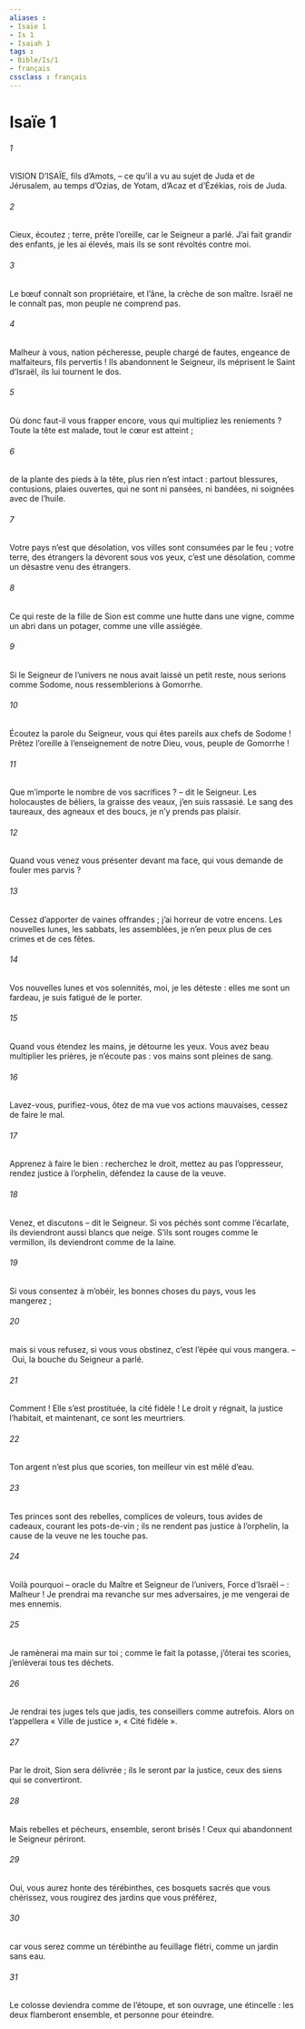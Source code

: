 ```yaml
---
aliases : 
- Isaïe 1
- Is 1
- Isaiah 1
tags : 
- Bible/Is/1
- français
cssclass : français
---
```


# Isaïe 1

###### 1
VISION D’ISAÏE, fils d’Amots, – ce qu’il a vu au sujet de Juda et de Jérusalem, au temps d’Ozias, de Yotam, d’Acaz et d’Ézékias, rois de Juda.
###### 2
Cieux, écoutez ;
terre, prête l’oreille,
car le Seigneur a parlé.
J’ai fait grandir des enfants, je les ai élevés,
mais ils se sont révoltés contre moi.
###### 3
Le bœuf connaît son propriétaire,
et l’âne, la crèche de son maître.
Israël ne le connaît pas,
mon peuple ne comprend pas.
###### 4
Malheur à vous, nation pécheresse, peuple chargé de fautes,
engeance de malfaiteurs, fils pervertis !
Ils abandonnent le Seigneur,
ils méprisent le Saint d’Israël,
ils lui tournent le dos.
###### 5
Où donc faut-il vous frapper encore,
vous qui multipliez les reniements ?
Toute la tête est malade,
tout le cœur est atteint ;
###### 6
de la plante des pieds à la tête,
plus rien n’est intact :
partout blessures, contusions, plaies ouvertes,
qui ne sont ni pansées, ni bandées,
ni soignées avec de l’huile.
###### 7
Votre pays n’est que désolation,
vos villes sont consumées par le feu ;
votre terre, des étrangers la dévorent sous vos yeux,
c’est une désolation, comme un désastre venu des étrangers.
###### 8
Ce qui reste de la fille de Sion
est comme une hutte dans une vigne,
comme un abri dans un potager,
comme une ville assiégée.
###### 9
Si le Seigneur de l’univers ne nous avait laissé un petit reste,
nous serions comme Sodome,
nous ressemblerions à Gomorrhe.
###### 10
Écoutez la parole du Seigneur,
vous qui êtes pareils aux chefs de Sodome !
Prêtez l’oreille à l’enseignement de notre Dieu,
vous, peuple de Gomorrhe !
###### 11
Que m’importe le nombre de vos sacrifices ?
– dit le Seigneur.
Les holocaustes de béliers, la graisse des veaux,
j’en suis rassasié.
Le sang des taureaux, des agneaux et des boucs,
je n’y prends pas plaisir.
###### 12
Quand vous venez vous présenter devant ma face,
qui vous demande de fouler mes parvis ?
###### 13
Cessez d’apporter de vaines offrandes ;
j’ai horreur de votre encens.
Les nouvelles lunes, les sabbats, les assemblées,
je n’en peux plus de ces crimes et de ces fêtes.
###### 14
Vos nouvelles lunes et vos solennités,
moi, je les déteste :
elles me sont un fardeau,
je suis fatigué de le porter.
###### 15
Quand vous étendez les mains,
je détourne les yeux.
Vous avez beau multiplier les prières,
je n’écoute pas :
vos mains sont pleines de sang.
###### 16
Lavez-vous, purifiez-vous,
ôtez de ma vue vos actions mauvaises,
cessez de faire le mal.
###### 17
Apprenez à faire le bien :
recherchez le droit,
mettez au pas l’oppresseur,
rendez justice à l’orphelin,
défendez la cause de la veuve.
###### 18
Venez, et discutons – dit le Seigneur.
Si vos péchés sont comme l’écarlate,
ils deviendront aussi blancs que neige.
S’ils sont rouges comme le vermillon,
ils deviendront comme de la laine.
###### 19
Si vous consentez à m’obéir,
les bonnes choses du pays, vous les mangerez ;
###### 20
mais si vous refusez, si vous vous obstinez,
c’est l’épée qui vous mangera.
– Oui, la bouche du Seigneur a parlé.
###### 21
Comment ! Elle s’est prostituée,
la cité fidèle !
Le droit y régnait, la justice l’habitait,
et maintenant, ce sont les meurtriers.
###### 22
Ton argent n’est plus que scories,
ton meilleur vin est mêlé d’eau.
###### 23
Tes princes sont des rebelles,
complices de voleurs,
tous avides de cadeaux,
courant les pots-de-vin ;
ils ne rendent pas justice à l’orphelin,
la cause de la veuve ne les touche pas.
###### 24
Voilà pourquoi
– oracle du Maître et Seigneur de l’univers,
Force d’Israël – :
Malheur ! Je prendrai ma revanche sur mes adversaires,
je me vengerai de mes ennemis.
###### 25
Je ramènerai ma main sur toi ;
comme le fait la potasse, j’ôterai tes scories,
j’enlèverai tous tes déchets.
###### 26
Je rendrai tes juges tels que jadis,
tes conseillers comme autrefois.
Alors on t’appellera « Ville de justice »,
« Cité fidèle ».
###### 27
Par le droit, Sion sera délivrée ;
ils le seront par la justice,
ceux des siens qui se convertiront.
###### 28
Mais rebelles et pécheurs, ensemble, seront brisés !
Ceux qui abandonnent le Seigneur périront.
###### 29
Oui, vous aurez honte des térébinthes,
ces bosquets sacrés que vous chérissez,
vous rougirez des jardins que vous préférez,
###### 30
car vous serez comme un térébinthe au feuillage flétri,
comme un jardin sans eau.
###### 31
Le colosse deviendra comme de l’étoupe,
et son ouvrage, une étincelle :
les deux flamberont ensemble,
et personne pour éteindre.
